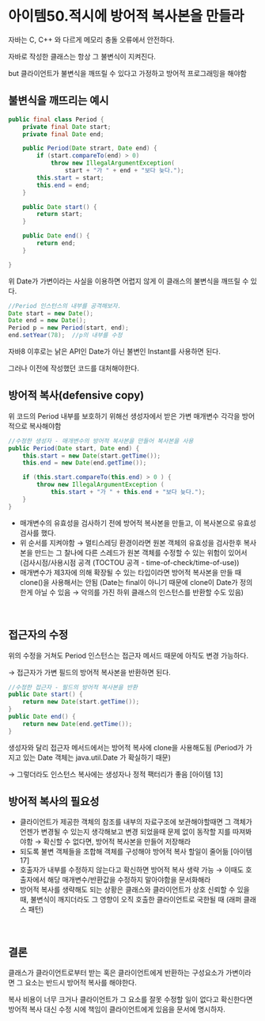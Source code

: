 # 아이템50.적시에 방어적 복사본을 만들라

자바는 C, C++ 와 다르게 메모리 충돌 오류에서 안전하다.

자바로 작성한 클래스는 항상 그 불변식이 지켜진다.

but 클라이언트가 불변식을 깨뜨릴 수 있다고 가정하고 방어적 프로그래밍을 해야함

## **불변식을 깨뜨리는 예시**

```java
public final class Period {
    private final Date start;
    private final Date end;

	public Period(Date strart, Date end) {
		if (start.compareTo(end) > 0)
			throw new IllegalArgumentException(
				start + "가 " + end + "보다 늦다.");
		this.start = start;
		this.end = end;
	}

	public Date start() {
		return start;
	}

	public Date end() {
		return end;
	}

}
```

위 Date가 가변이라는 사실을 이용하면 어렵지 않게 이 클래스의 불변식을 깨뜨릴 수 있다.

```java
//Period 인스턴스의 내부를 공격해보자.
Date start = new Date();
Date end = new Date();
Period p = new Period(start, end);
end.setYear(78);  //p의 내부를 수정 
```

자바8 이후로는 낡은 API인 Date가 아닌 불변인 Instant를 사용하면 된다.

그러나 이전에 작성했던 코드를 대처해야한다.

## **방어적 복사(defensive copy)**

위 코드의 Period 내부를 보호하기 위해선 생성자에서 받은 가변 매개변수 각각을 방어적으로 복사해야함

```java
//수정한 생성자 - 매개변수의 방어적 복사본을 만들어 복사본을 사용 
public Period(Date start, Date end) {
    this.start = new Date(start.getTime());
    this.end = new Date(end.getTime());

	if (this.start.compareTo(this.end) > 0 ) {
		throw new IllegalArgumentException (
			this.start + "가 " + this.end + "보다 늦다.");
	}
}
```

- 매개변수의 유효성을 검사하기 전에 방어적 복사본을 만들고, 이 복사본으로 유효성 검사를 했다.
- 위 순서를 지켜야함 → 멀티스레딩 환경이라면 원본 객체의 유효성을 검사한후 복사본을 만드는 그 찰나에 다른 스레드가 원본 객체를 수정할 수 있는 위험이 있어서 (검사시점/사용시점 공격 (TOCTOU 공격 - time-of-check/time-of-use))
- 매개변수가 제3자에 의해 확장될 수 있는 타입이라면 방어적 복사본을 만들 때 clone()을 사용해서는 안됨 (Date는 final이 아니기 때문에 clone이 Date가 정의한게 아닐 수 있음 → 악의를 가진 하위 클래스의 인스턴스를 반환할 수도 있음)

<br>

## **접근자의 수정**

위의 수정을 거쳐도 Period 인스턴스는 접근자 메서드 때문에 아직도 변경 가능하다.

→ 접근자가 가변 필드의 방어적 복사본을 반환하면 된다.

```java
//수정한 접근자 - 필드의 방어적 복사본을 반환
public Date start() {
    return new Date(start.getTime());
}
public Date end() {
    return new Date(end.getTime());
}
```

생성자와 달리 접근자 메서드에서는 방어적 복사에 clone을 사용해도됨 (Period가 가지고 있는 Date 객체는 java.util.Date 가 확실하기 때문)

→ 그렇더라도 인스턴스 복사에는 생성자나 정적 팩터리가 좋음 [아이템 13]

## **방어적 복사의 필요성**

- 클라이언트가 제공한 객체의 참조를 내부의 자료구조에 보관해야할때면 그 객체가 언젠가 변경될 수 있는지 생각해보고 변경 되었을때 문제 없이 동작할 지를 따져봐야함
→ 확신할 수 없다면, 방어적 복사본을 만들어 저장해라
- 되도록 불변 객체들을 조합해 객체를 구성해야 방어적 복사 할일이 줄어듦 [아이템17]
- 호출자가 내부를 수정하지 않는다고 확신하면 방어적 복사 생략 가능 → 이때도 호출자에서 해당 매개변수/반환값을 수정하지 말아야함을 문서화해라
- 방어적 복사를 생략해도 되는 상황은 클래스와 클라이언트가 상호 신뢰할 수 있을 때, 불변식이 깨지더라도 그 영향이 오직 호출한 클라이언트로 국한될 때 (래퍼 클래스 패턴)

<br>

## **결론**

클래스가 클라이언트로부터 받는 혹은 클라이언트에게 반환하는 구성요소가 가변이라면 그 요소는 반드시 방어적 복사를 해야한다.

복사 비용이 너무 크거나 클라이언트가 그 요소를 잘못 수정할 일이 없다고 확신한다면 방어적 복사 대신 수정 시에 책임이 클라이언트에게 있음을 문서에 명시하자.